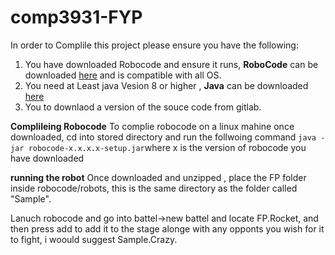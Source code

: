 # comp3931-FYP
In order to Complile this project please ensure you have the following:
1) You have downloaded Robocode and ensure it runs, **RoboCode** can be downloaded [here](https://sourceforge.net/projects/robocode/files/) and is compatible with all OS.
2) You need at Least java Vesion 8 or higher , **Java** can be downloaded [here](https://www.java.com/en/)
3) You to downlaod a version of the souce code from gitlab.

**Complileing Robocode**
 To complie robocode on a linux mahine once downloaded, cd into stored directory and run the follwoing command 
` java -jar robocode-x.x.x.x-setup.jar `where x is the version of robocode you have downloaded

**running the robot**
Once downloaded and unzipped , place the FP folder inside robocode/robots, this is the same directory as the folder called "Sample".

Lanuch robocode and go into battel->new battel and locate FP.Rocket, and then press add to add it to the stage alonge with any opponts you wish for it to fight, i woould suggest Sample.Crazy.
